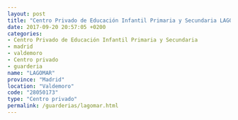```yaml
---
layout: post
title: "Centro Privado de Educación Infantil Primaria y Secundaria LAGOMAR"
date: 2017-09-20 20:57:05 +0200
categories:
- Centro Privado de Educación Infantil Primaria y Secundaria
- madrid
- valdemoro
- Centro privado
- guarderia
name: "LAGOMAR"
province: "Madrid"
location: "Valdemoro"
code: "28050173"
type: "Centro privado"
permalink: /guarderias/lagomar.html
---
```


